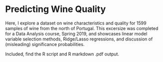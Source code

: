 # Predicting Wine Quality
Here, I explore a dataset on wine characteristics and quality for 1599 samples of wine from the north of Portugal.
This excersize was completed for a Data Analysis course, Spring 2019, and showcases linear model variable selection methods,
Ridge/Lasso regressions, and discussion of (misleading) significance probabilities.

Included, find the R script and R markdown .pdf output.  
